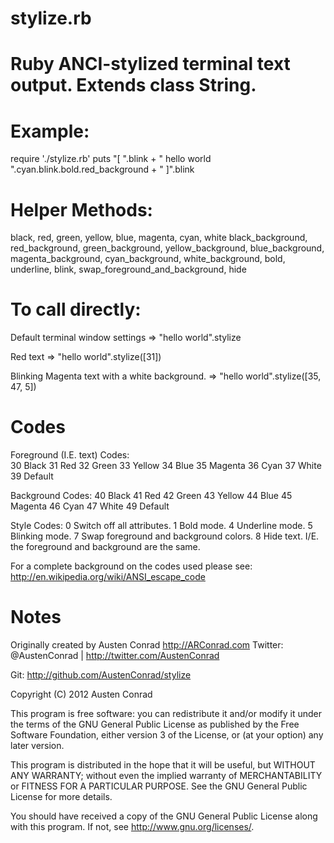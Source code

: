 stylize.rb
=======

Ruby ANCI-stylized terminal text output. Extends class String.
======

Example:
====

require './stylize.rb'
puts "[ ".blink + " hello world ".cyan.blink.bold.red_background + " ]".blink

Helper Methods:
====

black, red, green, yellow, blue, magenta, cyan, white
black_background, red_background, green_background, 
yellow_background, blue_background, magenta_background,
cyan_background, white_background, bold, underline, blink, 
swap_foreground_and_background, hide

To call directly:
====

Default terminal window settings 
 => "hello world".stylize

Red text 
 => "hello world".stylize([31])

Blinking Magenta text with a white background.
 => "hello world".stylize([35, 47, 5])

Codes
====

Foreground (I.E. text) Codes:    
 30	Black 
 31	Red 
 32	Green 
 33	Yellow 
 34	Blue 
 35	Magenta 
 36	Cyan 
 37	White 
 39	Default

Background Codes:
 40	Black 
 41	Red 
 42	Green 
 43	Yellow 
 44	Blue 
 45	Magenta 
 46	Cyan 
 47	White 
 49	Default  

Style Codes:
 0	Switch off all attributes.
 1	Bold mode.
 4	Underline mode.
 5	Blinking mode.
 7	Swap foreground and background colors.
 8	Hide text. I/E. the foreground and background are the same.

For a complete background on the codes used please see:
http://en.wikipedia.org/wiki/ANSI_escape_code

Notes
====

Originally created by Austen Conrad
http://ARConrad.com
Twitter: @AustenConrad | http://twitter.com/AustenConrad

Git:
http://github.com/AustenConrad/stylize

Copyright (C) 2012 Austen Conrad

  This program is free software: you can redistribute it and/or modify
  it under the terms of the GNU General Public License as published by
  the Free Software Foundation, either version 3 of the License, or
  (at your option) any later version.

  This program is distributed in the hope that it will be useful,
  but WITHOUT ANY WARRANTY; without even the implied warranty of
  MERCHANTABILITY or FITNESS FOR A PARTICULAR PURPOSE.  See the
  GNU General Public License for more details.

  You should have received a copy of the GNU General Public License
  along with this program.  If not, see <http://www.gnu.org/licenses/>.
